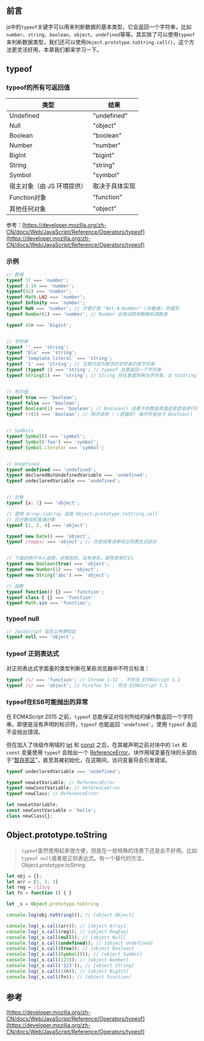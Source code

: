 ## 前言

js中的`typeof`关键字可以用来判断数据的基本类型，它会返回一个字符串，比如`number`、`string`、`boolean`、`object`、`undefined`等等。其实除了可以使用`typeof`来判断数据类型，我们还可以使用`Object.prototype.toString.call()`，这个方法更灵活好用，本章我们都来学习一下。

## typeof

### typeof的所有可返回值

| 类型                       | 结果           |
| ---------------------------- | ---------------- |
| Undefined                  | "undefined"    |
| Null                       | "object"       |
| Boolean                    | "boolean"      |
| Number                     | "number"       |
| BigInt                     | "bigint"       |
| String                     | "string"       |
| Symbol                     | "symbol"       |
| 宿主对象（由 JS 环境提供） | 取决于具体实现 |
| Function对象               | "function"     |
| 其他任何对象               | "object"       |

参考：[https://developer.mozilla.org/zh-CN/docs/Web/JavaScript/Reference/Operators/typeof](https://developer.mozilla.org/zh-CN/docs/Web/JavaScript/Reference/Operators/typeof)

### 示例

```js
// 数值
typeof 37 === 'number';
typeof 3.14 === 'number';
typeof(42) === 'number';
typeof Math.LN2 === 'number';
typeof Infinity === 'number';
typeof NaN === 'number'; // 尽管它是 "Not-A-Number" (非数值) 的缩写
typeof Number(1) === 'number'; // Number 会尝试把参数解析成数值

typeof 42n === 'bigint';


// 字符串
typeof '' === 'string';
typeof 'bla' === 'string';
typeof `template literal` === 'string';
typeof '1' === 'string'; // 注意内容为数字的字符串仍是字符串
typeof (typeof 1) === 'string'; // typeof 总是返回一个字符串
typeof String(1) === 'string'; // String 将任意值转换为字符串，比 toString 更安全


// 布尔值
typeof true === 'boolean';
typeof false === 'boolean';
typeof Boolean(1) === 'boolean'; // Boolean() 会基于参数是真值还是虚值进行转换
typeof !!(1) === 'boolean'; // 两次调用 ! (逻辑非) 操作符相当于 Boolean()


// Symbols
typeof Symbol() === 'symbol';
typeof Symbol('foo') === 'symbol';
typeof Symbol.iterator === 'symbol';


// Undefined
typeof undefined === 'undefined';
typeof declaredButUndefinedVariable === 'undefined';
typeof undeclaredVariable === 'undefined';


// 对象
typeof {a: 1} === 'object';

// 使用 Array.isArray 或者 Object.prototype.toString.call
// 区分数组和普通对象
typeof [1, 2, 4] === 'object';

typeof new Date() === 'object';
typeof /regex/ === 'object'; // 历史结果请参阅正则表达式部分


// 下面的例子令人迷惑，非常危险，没有用处。避免使用它们。
typeof new Boolean(true) === 'object';
typeof new Number(1) === 'object';
typeof new String('abc') === 'object';

// 函数
typeof function() {} === 'function';
typeof class C {} === 'function'
typeof Math.sin === 'function';
```

### typeof null

```js
// JavaScript 诞生以来便如此
typeof null === 'object';
```

### typeof 正则表达式

对正则表达式字面量的类型判断在某些浏览器中不符合标准：

```js
typeof /s/ === 'function'; // Chrome 1-12 , 不符合 ECMAScript 5.1
typeof /s/ === 'object'; // Firefox 5+ , 符合 ECMAScript 5.1
```

### typeof在ES6可能抛出的异常

在 ECMAScript 2015 之前，`typeof` 总能保证对任何所给的操作数返回一个字符串。即便是没有声明的标识符，`typeof` 也能返回 `'undefined'`。使用 `typeof` 永远不会抛出错误。

但在加入了块级作用域的 [let](https://developer.mozilla.org/zh-CN/docs/Web/JavaScript/Reference/Statements/let) 和 [const](https://developer.mozilla.org/zh-CN/docs/Web/JavaScript/Reference/Statements/const) 之后，在其被声明之前对块中的 `let` 和 `const` 变量使用 `typeof` 会抛出一个 [ReferenceError](https://developer.mozilla.org/zh-CN/docs/Web/JavaScript/Reference/Global_Objects/ReferenceError)。块作用域变量在块的头部处于“[暂存死区](https://developer.mozilla.org/zh-CN/docs/Web/JavaScript/Reference/Statements/let#temporal_dead_zone_and_errors_with_let)”，直至其被初始化，在这期间，访问变量将会引发错误。

```js
typeof undeclaredVariable === 'undefined';

typeof newLetVariable; // ReferenceError
typeof newConstVariable; // ReferenceError
typeof newClass; // ReferenceError

let newLetVariable;
const newConstVariable = 'hello';
class newClass{};
```

## Object.prototype.toString

> `typeof`虽然使用起来很方便，但是在一些特殊的场景下还是会不好用。比如`typeof null`或者是正则表达式。有一个替代的方法，Object.prototype.toString

```js
let obj = {};
let arr = [1, 2, 3]
let reg = /123/g
let fn = function () { }

let _s = Object.prototype.toString

console.log(obj.toString()); // [object Object]

console.log(_s.call(arr)); // [object Array]
console.log(_s.call(reg)); // [object RegExp]
console.log(_s.call(null)); // [object Null]
console.log(_s.call(undefined)); // [object Undefined]
console.log(_s.call(true)); // [object Boolean]
console.log(_s.call(Symbol())); // [object Symbol]
console.log(_s.call(123)); // [object Number]
console.log(_s.call('123')); // [object String]
console.log(_s.call(18n)); // [object BigInt]
console.log(_s.call(fn)); // [object Function]
```

## 参考

[https://developer.mozilla.org/zh-CN/docs/Web/JavaScript/Reference/Operators/typeof](https://developer.mozilla.org/zh-CN/docs/Web/JavaScript/Reference/Operators/typeof)
